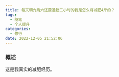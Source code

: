 ```yaml
---
title: 每天朝九晚六还要通勤三小时的我是怎么月减肥4斤的？
tags:
  - 随笔
  - 个人提升
categories:
  - 修行
date: 2022-12-05 21:52:06
---
```


### 概述

这是我真实的减肥经历。



<!-- more -->

